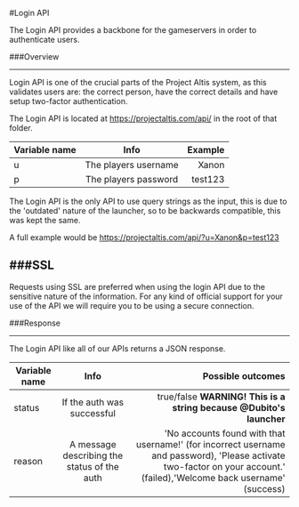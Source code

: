#Login API

The Login API provides a backbone for the gameservers in order to authenticate users.

###Overview


----------


Login API is one of the crucial parts of the Project Altis system, as this validates users are: the correct person, have the correct details and have setup two-factor authentication. 

The Login API is located at https://projectaltis.com/api/ in the root of that folder.

| Variable name      | Info           | Example  |
| ------------- |:-------------:| -----:|
| u      | The players username | Xanon |
| p      | The players password      |   test123 |


The Login API is the only API to use query strings as the input, this is due to the 'outdated' nature of the launcher, so to be backwards compatible, this was kept the same.

A full example would be https://projectaltis.com/api/?u=Xanon&p=test123


###SSL
----------
Requests using SSL are preferred when using the login API due to the sensitive nature of the information. For any kind of official support for your use of the API we will require you to be using a secure connection.

###Response

----------
The Login API like all of our APIs returns a JSON response. 

| Variable name      | Info           | Possible outcomes  |
| ------------- |:-------------:| -----:|
| status      | If the auth was successful | true/false **WARNING! This is a string because @Dubito's launcher** |
| reason      | A message describing the status of the auth      |  'No accounts found with that username!' (for incorrect username and password), 'Please activate two-factor on your account.' (failed),'Welcome back username' (success)  |